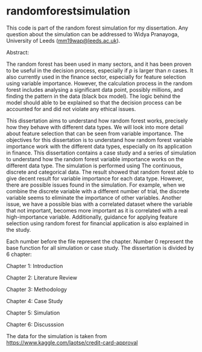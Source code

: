 # randomforestsimulation
This code is part of the random forest simulation for my dissertation. Any question about the simulation can be addressed to Widya Pranayoga, University of Leeds (mm19wap@leeds.ac.uk).

Abstract:

The random forest has been used in many sectors, and it has been proven to be useful in the decision process, especially if $p$ is larger than $n$ cases. It also currently used in the finance sector, especially for feature selection using variable importance. However, the calculation process in the random forest includes analysing a significant data point, possibly millions, and finding the pattern in the data (black box model). The logic behind the model should able to be explained so that the decision process can be accounted for and did not violate any ethical issues. 

This dissertation aims to understand how random forest works, precisely how they behave with different data types. We will look into more detail about feature selection that can be seen from variable importance. The objectives for this dissertation is to understand how random forest variable importance work with the different data types, especially on its application in finance. This dissertation contains a case study and a series of simulation to understand how the random forest variable importance works on the different data type. The simulation is performed using The continuous, discrete and categorical data. The result showed that random forest able to give decent result for variable importance for each data type. However, there are possible issues found in the simulation. For example, when we combine the discrete variable with a different number of trial, the discrete variable seems to eliminate the importance of other variables. Another issue, we have a possible bias with a correlated dataset where the variable that not important, becomes more important as it is correlated with a real high-importance variable. Additionally, guidance for applying feature selection using random forest for financial application is also explained in the study.

Each number before the file represent the chapter. Number 0 represent the base function for all simulation or case study. The dissertation is divided by 6 chapter:

Chapter 1: Introduction

Chapter 2: Literature Review

Chapter 3: Methodology

Chapter 4: Case Study

Chapter 5: Simulation

Chapter 6: Discusssion

The data for the simulation is taken from https://www.kaggle.com/laotse/credit-card-approval
